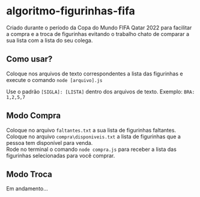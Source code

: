 # algoritmo-figurinhas-fifa
Criado durante o período da Copa do Mundo FIFA Qatar 2022 para facilitar a compra e a troca de figurinhas evitando o trabalho chato de comparar a sua lista com a lista do seu colega.

## Como usar?
Coloque nos arquivos de texto correspondentes a lista das figurinhas e execute o comando `node [arquivo].js`

Use o padrão `[SIGLA]: [LISTA]` dentro dos arquivos de texto. Exemplo: `BRA: 1,2,5,7`

## Modo Compra
Coloque no arquivo `faltantes.txt` a sua lista de figurinhas faltantes. <br>
Coloque no arquivo `compra\disponiveis.txt` a lista de figurinhas que a pessoa tem disponível para venda. <br>
Rode no terminal o comando `node compra.js` para receber a lista das figurinhas selecionadas para você comprar.

## Modo Troca
Em andamento...
